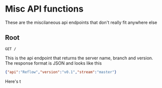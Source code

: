 # Misc API functions

These are the miscilaneous api endpoints that don't really fit anywhere else

## Root

```http request
GET /
```

This is the api endpoint that returns the server name, branch and version.  
The response format is JSON and looks like this

```json
{"api":"Reflow","version":"v0.1","stream":"master"}
```
Here's t
```json

```
